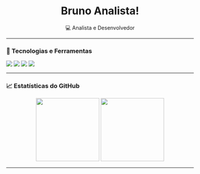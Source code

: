 <!-- Perfil do GitHub - Bruno Analista -->

<h1 align="center">Bruno Analista!</h1>

<p align="center">
  💻 Analista e Desenvolvedor <br>
  
</p>

---


### 🧰 Tecnologias e Ferramentas

<p align="left">
  <img src="https://img.shields.io/badge/Python-3776AB?style=for-the-badge&logo=python&logoColor=white"/>
  <img src="https://img.shields.io/badge/Pandas-150458?style=for-the-badge&logo=pandas&logoColor=white"/>
  <img src="https://img.shields.io/badge/Git-F05032?style=for-the-badge&logo=git&logoColor=white"/>
  <img src="https://img.shields.io/badge/GitHub-181717?style=for-the-badge&logo=github&logoColor=white"/>
</p>

---

### 📈 Estatísticas do GitHub

<p align="center">
  <img height="170em" src="https://github-readme-stats.vercel.app/api?username=brunoanalista7&show_icons=true&theme=tokyonight" />
  <img height="170em" src="https://github-readme-stats.vercel.app/api/top-langs/?username=brunoanalista7&layout=compact&theme=tokyonight" />
</p>

---

